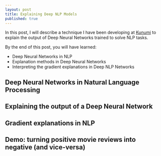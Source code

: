 ```yaml
---
layout: post
title: Explaining Deep NLP Models
published: true
---
```


In this post, I will describe a technique I have been developing at [Kunumi](https://kunumi.ai) to explain the output of Deep Neural Networks trained to solve NLP tasks.

By the end of this post, you will have learned:

- Deep Neural Networks in NLP
- Explanation methods in Deep Neural Networks
- Interpreting the gradient explanations in Deep NLP Networks

## Deep Neural Networks in Natural Language Processing

## Explaining the output of a Deep Neural Network

## Gradient explanations in NLP

## Demo: turning positive movie reviews into negative (and vice-versa)


